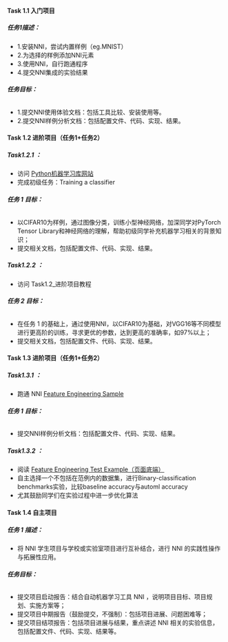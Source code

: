 #### **Task 1.1 入门项目**

##### **任务1描述：**

- 1.安装NNI，尝试内置样例（eg.MNIST）
- 2.为选择的样例添加NNI元素
- 3.使用NNI，自行跑通程序
- 4.提交NNI集成的实验结果

###### **任务目标：**

- 1.提交NNI使用体验文档：包括工具比较、安装使用等。
- 2.提交NNI样例分析文档：包括配置文件、代码、实现、结果。


#### Task 1.2 进阶项目（任务1+任务2）

##### **Task1.2.1 ：**

- 访问 [Python机器学习库网站](https://pytorch.org/tutorials/beginner/blitz/cifar10_tutorial.html)
- 完成初级任务：Training a classifier

###### **任务 1 目标：**

- 以CIFAR10为样例，通过图像分类，训练小型神经网络，加深同学对PyTorch Tensor Library和神经网络的理解，帮助初级同学补充机器学习相关的背景知识；
- 提交相关文档，包括配置文件、代码、实现、结果。

##### **Task1.2.2 ：**

- 访问 Task1.2_进阶项目教程

###### **任务 2 目标：**

- 在任务 1 的基础上，通过使用NNI，以CIFAR10为基础，对VGG16等不同模型进行更高阶的训练，寻求更优的参数，达到更高的准确率，如97%以上；
- 提交相关文档，包括配置文件、代码、实现、结果。


#### **Task 1.3 进阶项目（任务1+任务2）**

##### **Task1.3.1 ：**

- 跑通 NNI [Feature Engineering Sample](https://github.com/SpongebBob/tabular_automl_NNI)

###### **任务 1 目标：**

- 提交NNI样例分析文档：包括配置文件、代码、实现、结果。

##### **Task1.3.2 ：**

- 阅读 [Feature Engineering Test Example（页面底端）](https://github.com/SpongebBob/tabular_automl_NNI)
- 自主选择一个不包括在范例内的数据集，进行Binary-classification benchmarks实验，比较baseline accuracy与automl accuracy
- 尤其鼓励同学们在实验过程中进一步优化算法


#### **Task 1.4 自主项目**

##### **任务 1 描述：**

- 将 NNI 学生项目与学校或实验室项目进行互补结合，进行 NNI 的实践性操作与拓展性应用。

###### **任务目标：**

- 提交项目启动报告：结合自动机器学习工具 NNI ，说明项目目标、项目规划、实施方案等；
- 提交项目中期报告（鼓励提交，不强制）：包括项目进展、问题困难等；
- 提交项目结项报告：包括项目进展与结果，重点讲述 NNI 相关的实验信息，包括配置文件、代码、实现、结果等。

